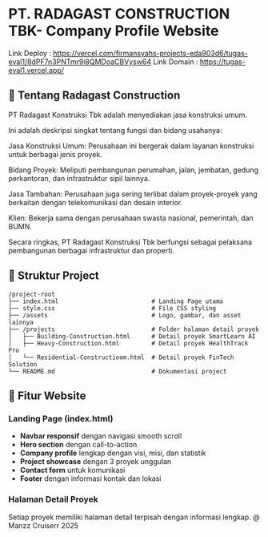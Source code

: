 # PT. RADAGAST CONSTRUCTION TBK- Company Profile Website
Link Deploy : https://vercel.com/firmansyahs-projects-eda903d6/tugas-eval1/8dPF7n3PNTmr9i8QMDoaCBVysw64
Link Domain : https://tugas-eval1.vercel.app/
## 🚀 Tentang Radagast Construction

PT Radagast Konstruksi Tbk adalah menyediakan jasa konstruksi umum.

Ini adalah deskripsi singkat tentang fungsi dan bidang usahanya:

Jasa Konstruksi Umum: Perusahaan ini bergerak dalam layanan konstruksi untuk berbagai jenis proyek.

Bidang Proyek: Meliputi pembangunan perumahan, jalan, jembatan, gedung perkantoran, dan infrastruktur sipil lainnya.

Jasa Tambahan: Perusahaan juga sering terlibat dalam proyek-proyek yang berkaitan dengan telekomunikasi dan desain interior.

Klien: Bekerja sama dengan perusahaan swasta nasional, pemerintah, dan BUMN.

Secara ringkas, PT Radagast Konstruksi Tbk berfungsi sebagai pelaksana pembangunan berbagai infrastruktur dan properti.

## 📁 Struktur Project

```
/project-root
├── index.html                          # Landing Page utama
├── style.css                           # File CSS styling
├── /assets                             # Logo, gambar, dan asset lainnya
├── /projects                           # Folder halaman detail proyek
│   ├── Building-Construction.html      # Detail proyek SmartLearn AI
│   ├── Heavy-Construction.html         # Detail proyek HealthTrack Pro
│   └── Residential-Constructioom.html  # Detail proyek FinTech Solution
└── README.md                           # Dokumentasi project
```

## 🎯 Fitur Website

### Landing Page (index.html)
- **Navbar responsif** dengan navigasi smooth scroll
- **Hero section** dengan call-to-action
- **Company profile** lengkap dengan visi, misi, dan statistik
- **Project showcase** dengan 3 proyek unggulan
- **Contact form** untuk komunikasi
- **Footer** dengan informasi kontak dan lokasi

### Halaman Detail Proyek
Setiap proyek memiliki halaman detail terpisah dengan informasi lengkap.
@ Manzz Cruiserr 2025

